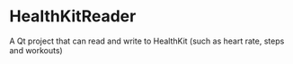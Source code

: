 # HealthKitReader
A Qt project that can read and write to HealthKit (such as heart rate, steps and workouts)
